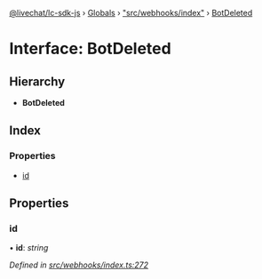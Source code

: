 [@livechat/lc-sdk-js](../README.md) › [Globals](../globals.md) › ["src/webhooks/index"](../modules/_src_webhooks_index_.md) › [BotDeleted](_src_webhooks_index_.botdeleted.md)

# Interface: BotDeleted

## Hierarchy

* **BotDeleted**

## Index

### Properties

* [id](_src_webhooks_index_.botdeleted.md#id)

## Properties

###  id

• **id**: *string*

*Defined in [src/webhooks/index.ts:272](https://github.com/livechat/lc-sdk-js/blob/adb7bb1/src/webhooks/index.ts#L272)*
